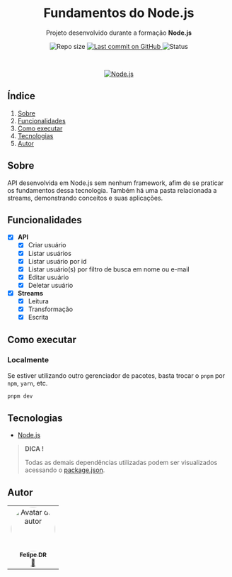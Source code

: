 <p align="center">
  <h1 align="center">Fundamentos do Node.js</h1>
  <p align="center">Projeto desenvolvido durante a formação <strong>Node.js</strong></p>
</p>

<p align="center">
  <img src="https://img.shields.io/github/repo-size/felipe-dr/fundamentos-api-node?style=for-the-badge&color=4e5acf" alt="Repo size" />
  <a aria-label="Last Commit" href="https://github.com/felipe-dr/fundamentos-api-node/commits/main">
    <img src="https://img.shields.io/github/last-commit/felipe-dr/fundamentos-api-node?style=for-the-badge&color=4e5acf" alt="Last commit on GitHub" />
  </a>
  <!-- <img src="https://img.shields.io/badge/license-MIT-4e5acf?style=for-the-badge" alt="License" /> -->
  <img src="https://img.shields.io/badge/status-concluído-green?style=for-the-badge" alt="Status" />
</p>

<br>

<p align="center">
  <a target="_blank" href="https://nodejs.org/en">
    <img src="https://img.shields.io/static/v1?style=plastic&color=blue&label=Node.js&message=JS&logo=Node.js" alt="Node.js" />
  </a>
</p>

## Índice

<ol>
  <li><a href="#sobre">Sobre</a></li>
  <li><a href="#funcionalidades">Funcionalidades</a></li>
  <li><a href="#como-executar">Como executar</a></li>
  <li><a href="#tecnologias">Tecnologias</a></li>
  <li><a href="#autor">Autor</a></li>
</ol>

## Sobre

API desenvolvida em Node.js sem nenhum framework, afim de se praticar os fundamentos dessa tecnologia. Também há uma pasta relacionada a streams, demonstrando conceitos e suas aplicações.

## Funcionalidades

- [x] **API**
  - [x] Criar usuário
  - [x] Listar usuários
  - [x] Listar usuário por id
  - [x] Listar usuário(s) por filtro de busca em nome ou e-mail
  - [x] Editar usuário
  - [x] Deletar usuário
- [x] **Streams**
  - [x] Leitura
  - [x] Transformação
  - [x] Escrita

## Como executar

### Localmente

Se estiver utilizando outro gerenciador de pacotes, basta trocar o `pnpm` por `npm`, `yarn`, etc.

```bash
pnpm dev
```

## Tecnologias

- [Node.js](https://nodejs.org/en)

> **DICA !**
>
> Todas as demais dependências utilizadas podem ser visualizados acessando o [package.json](./package.json).

## Autor

<table>
  <tr>
    <td align="center">
      <a href="https://github.com/felipe-dr">
        <img style="border-radius: 50%;" src="https://avatars.githubusercontent.com/u/62888625?s=96&v=4" width="100px;" alt="Avatar do autor" />
        <br />
        <sub>
          <b>Felipe DR</b>
        </sub>
      </a>
      <br />
      <a href="mailto:felipe.corp7@gmail.com" title="E-mail">📩</a>
    </td>
  </tr>
</table>
